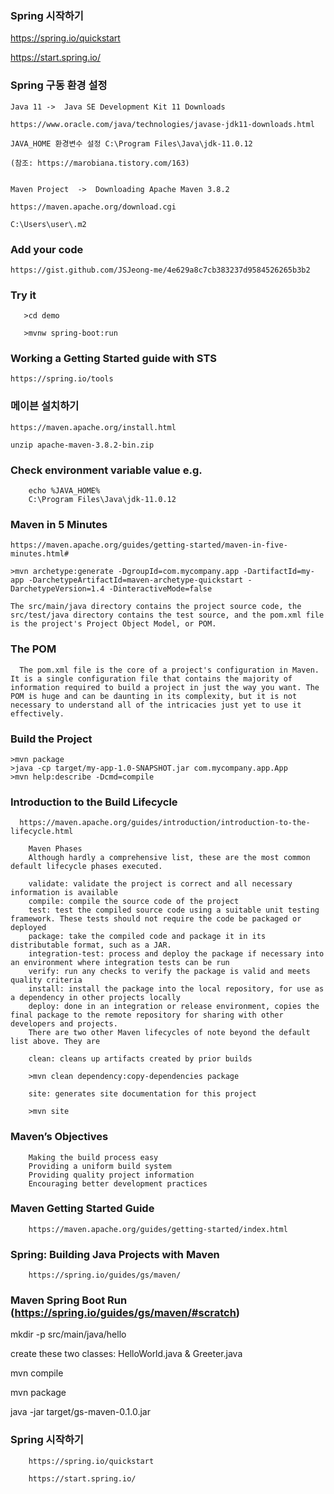 ### Spring 시작하기

https://spring.io/quickstart

https://start.spring.io/

### Spring 구동 환경 설정

    Java 11 ->  Java SE Development Kit 11 Downloads
    
    https://www.oracle.com/java/technologies/javase-jdk11-downloads.html
    
    JAVA_HOME 환경변수 설정 C:\Program Files\Java\jdk-11.0.12
    
    (참조: https://marobiana.tistory.com/163)
    

    Maven Project  ->  Downloading Apache Maven 3.8.2
    
    https://maven.apache.org/download.cgi
    
    C:\Users\user\.m2
    
    
    
   ### Add your code
    
    https://gist.github.com/JSJeong-me/4e629a8c7cb383237d9584526265b3b2

   ### Try it
   
       >cd demo

       >mvnw spring-boot:run


  ### Working a Getting Started guide with STS
  
    https://spring.io/tools




  ### 메이븐 설치하기

    https://maven.apache.org/install.html
    
    unzip apache-maven-3.8.2-bin.zip
    
    
  ### Check environment variable value e.g.
 
        echo %JAVA_HOME% 
        C:\Program Files\Java\jdk-11.0.12
        
      
  ### Maven in 5 Minutes
  
    https://maven.apache.org/guides/getting-started/maven-in-five-minutes.html#
    
    >mvn archetype:generate -DgroupId=com.mycompany.app -DartifactId=my-app -DarchetypeArtifactId=maven-archetype-quickstart -DarchetypeVersion=1.4 -DinteractiveMode=false
    
    The src/main/java directory contains the project source code, the src/test/java directory contains the test source, and the pom.xml file is the project's Project Object Model, or POM.
    
  ### The POM
  
      The pom.xml file is the core of a project's configuration in Maven. It is a single configuration file that contains the majority of information required to build a project in just the way you want. The POM is huge and can be daunting in its complexity, but it is not necessary to understand all of the intricacies just yet to use it effectively.
  
  ### Build the Project
  
    >mvn package
    >java -cp target/my-app-1.0-SNAPSHOT.jar com.mycompany.app.App
    >mvn help:describe -Dcmd=compile
    
  ### Introduction to the Build Lifecycle
  
      https://maven.apache.org/guides/introduction/introduction-to-the-lifecycle.html
      
        Maven Phases
        Although hardly a comprehensive list, these are the most common default lifecycle phases executed.

        validate: validate the project is correct and all necessary information is available
        compile: compile the source code of the project
        test: test the compiled source code using a suitable unit testing framework. These tests should not require the code be packaged or deployed
        package: take the compiled code and package it in its distributable format, such as a JAR.
        integration-test: process and deploy the package if necessary into an environment where integration tests can be run
        verify: run any checks to verify the package is valid and meets quality criteria
        install: install the package into the local repository, for use as a dependency in other projects locally
        deploy: done in an integration or release environment, copies the final package to the remote repository for sharing with other developers and projects.
        There are two other Maven lifecycles of note beyond the default list above. They are

        clean: cleans up artifacts created by prior builds
        
        >mvn clean dependency:copy-dependencies package
        
        site: generates site documentation for this project
  
        >mvn site
  
  ### Maven’s Objectives
  
        Making the build process easy
        Providing a uniform build system
        Providing quality project information
        Encouraging better development practices
   
   
   ### Maven Getting Started Guide
   
        https://maven.apache.org/guides/getting-started/index.html
        
        
   ### Spring: Building Java Projects with Maven

        https://spring.io/guides/gs/maven/
        
        
   ### Maven Spring Boot Run  (https://spring.io/guides/gs/maven/#scratch)
   
   mkdir -p src/main/java/hello
   
   create these two classes: HelloWorld.java & Greeter.java
   
   mvn compile
   
   mvn package
   
   java -jar target/gs-maven-0.1.0.jar
   
   
   ### Spring 시작하기

        https://spring.io/quickstart

        https://start.spring.io/
   
